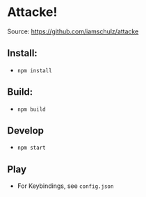 # Attacke!

Source: https://github.com/iamschulz/attacke

## Install:

-   `npm install`

## Build:

-   `npm build`

## Develop

-   `npm start`

## Play

-   For Keybindings, see `config.json`